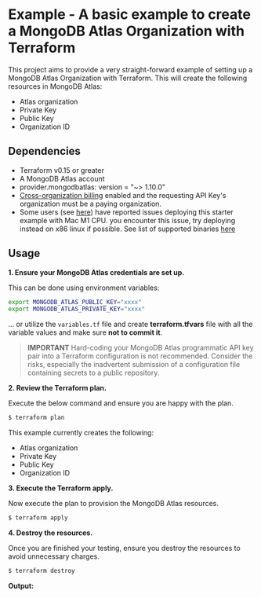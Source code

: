# Example - A basic example to create a MongoDB Atlas Organization with Terraform

This project aims to provide a very straight-forward example of setting up a MongoDB Atlas Organization with Terraform. This will create the following resources in MongoDB Atlas:

- Atlas organization
- Private Key
- Public Key
- Organization ID

## Dependencies

* Terraform v0.15 or greater
* A MongoDB Atlas account 
* provider.mongodbatlas: version = "~> 1.10.0"
* [Cross-organization billing](https://www.mongodb.com/docs/atlas/billing/#cross-organization-billing) enabled and the requesting API Key's organization must be a paying organization. 
* Some users (see [here](https://github.com/mongodb/terraform-provider-mongodbatlas/issues/1083)) have reported issues deploying this starter example with Mac M1 CPU. you encounter this issue, try deploying instead on x86 linux if possible. See list of supported binaries [here](https://github.com/mongodb/terraform-provider-mongodbatlas/releases/tag/v1.8.1)  

## Usage

**1\. Ensure your MongoDB Atlas credentials are set up.**

This can be done using environment variables:

```bash
export MONGODB_ATLAS_PUBLIC_KEY="xxxx"
export MONGODB_ATLAS_PRIVATE_KEY="xxxx"
```

... or utilize the `variables.tf` file and create **terraform.tfvars** file with all the variable values and make sure **not to commit it**.


> **IMPORTANT** Hard-coding your MongoDB Atlas programmatic API key pair into a Terraform configuration is not recommended. Consider the risks, especially the inadvertent submission of a configuration file containing secrets to a public repository.


**2\. Review the Terraform plan.**

Execute the below command and ensure you are happy with the plan.

``` bash
$ terraform plan
```

This example currently creates the following:

- Atlas organization
- Private Key
- Public Key
- Organization ID

**3\. Execute the Terraform apply.**

Now execute the plan to provision the MongoDB Atlas resources.

``` bash
$ terraform apply
```

**4\. Destroy the resources.**

Once you are finished your testing, ensure you destroy the resources to avoid unnecessary charges.

``` bash
$ terraform destroy
```

**Output:**
